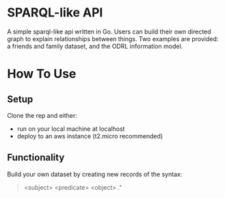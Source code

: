 # SPARQL-like API
A simple sparql-like api written in Go.
Users can build their own directed graph to explain relationships between things. Two examples are provided: a friends and family dataset, and the ODRL information model.

# How To Use
## Setup
Clone the rep and either:
 - run on your local machine at localhost
 - deploy to an aws instance (t2.micro recommended)
## Functionality
Build your own dataset by creating new records of the syntax:
> \<subject\> \<predicate\> \<object\> ."